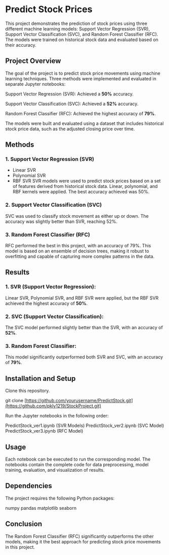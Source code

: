 # Predict Stock Prices

This project demonstrates the prediction of stock prices using three different machine learning models: Support Vector Regression (SVR), Support Vector Classification (SVC), and Random Forest Classifier (RFC). The models were trained on historical stock data and evaluated based on their accuracy.

## Project Overview

The goal of the project is to predict stock price movements using machine learning techniques. Three methods were implemented and evaluated in separate Jupyter notebooks:

Support Vector Regression (SVR): Achieved a **50%** accuracy.

Support Vector Classification (SVC): Achieved a **52%** accuracy.

Random Forest Classifier (RFC): Achieved the highest accuracy of **79%**.

The models were built and evaluated using a dataset that includes historical stock price data, such as the adjusted closing price over time.

## Methods

### 1. Support Vector Regression (SVR)

- Linear SVR
- Polynomial SVR
- RBF SVR
SVR models were used to predict stock prices based on a set of features derived from historical stock data. Linear, polynomial, and RBF kernels were applied. The best accuracy achieved was 50%.

### 2. Support Vector Classification (SVC)

  SVC was used to classify stock movement as either up or down. The accuracy was slightly better than SVR, reaching 52%.

### 3. Random Forest Classifier (RFC)

  RFC performed the best in this project, with an accuracy of 79%. This model is based on an ensemble of decision trees, making it robust to overfitting and capable of capturing more complex patterns in the data.

## Results

### 1. SVR (Support Vector Regression):

Linear SVR, Polynomial SVR, and RBF SVR were applied, but the RBF SVR achieved the highest accuracy of **50%**.

### 2. SVC (Support Vector Classification):

The SVC model performed slightly better than the SVR, with an accuracy of **52%**.

### 3. Random Forest Classifier:

This model significantly outperformed both SVR and SVC, with an accuracy of **79%**.

## Installation and Setup

Clone this repository.

git clone [https://github.com/yourusername/PredictStock.git](https://github.com/pkly1219/StockProject.git)

Run the Jupyter notebooks in the following order:

PredictStock_ver1.ipynb (SVR Models)
PredictStock_ver2.ipynb (SVC Model)
PredictStock_ver3.ipynb (RFC Model)

## Usage

Each notebook can be executed to run the corresponding model. The notebooks contain the complete code for data preprocessing, model training, evaluation, and visualization of results.

## Dependencies

The project requires the following Python packages:

numpy
pandas
matplotlib
seaborn

## Conclusion
The Random Forest Classifier (RFC) significantly outperforms the other models, making it the best approach for predicting stock price movements in this project.


